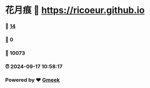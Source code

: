 # 花月痕 :link: https://ricoeur.github.io 
### :page_facing_up: [14](https://ricoeur.github.io/tag.html) 
### :speech_balloon: 0 
### :hibiscus: 10073 
### :alarm_clock: 2024-09-17 10:58:17 
### Powered by :heart: [Gmeek](https://github.com/Meekdai/Gmeek)
